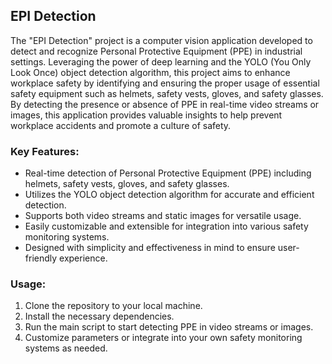 ## EPI Detection

The "EPI Detection" project is a computer vision application developed to detect and recognize Personal Protective Equipment (PPE) in industrial settings. Leveraging the power of deep learning and the YOLO (You Only Look Once) object detection algorithm, this project aims to enhance workplace safety by identifying and ensuring the proper usage of essential safety equipment such as helmets, safety vests, gloves, and safety glasses. By detecting the presence or absence of PPE in real-time video streams or images, this application provides valuable insights to help prevent workplace accidents and promote a culture of safety. 

### Key Features:
- Real-time detection of Personal Protective Equipment (PPE) including helmets, safety vests, gloves, and safety glasses.
- Utilizes the YOLO object detection algorithm for accurate and efficient detection.
- Supports both video streams and static images for versatile usage.
- Easily customizable and extensible for integration into various safety monitoring systems.
- Designed with simplicity and effectiveness in mind to ensure user-friendly experience.

### Usage:
1. Clone the repository to your local machine.
2. Install the necessary dependencies.
3. Run the main script to start detecting PPE in video streams or images.
4. Customize parameters or integrate into your own safety monitoring systems as needed.
